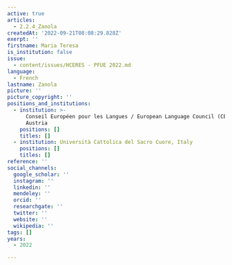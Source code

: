 ```yaml
---
active: true
articles:
  - 2.2.4_Zanola
createdAt: '2022-09-21T08:08:29.828Z'
exerpt: ''
firstname: Maria Teresa
is_institution: false
issue:
  - content/issues/HCERES - PFUE 2022.md
language:
  - French
lastname: Zanola
picture: ''
picture_copyright: ''
positions_and_institutions:
  - institution: >-
      Conseil Européen pour les Langues / European Language Council (CEL/ELC),
      Austria
    positions: []
    titles: []
  - institution: Università Cattolica del Sacro Cuore, Italy
    positions: []
    titles: []
reference: ''
social_channels:
  google_scholar: ''
  instagram: ''
  linkedin: ''
  mendeley: ''
  orcid: ''
  researchgate: ''
  twitter: ''
  website: ''
  wikipedia: ''
tags: []
years:
  - 2022

---
```

